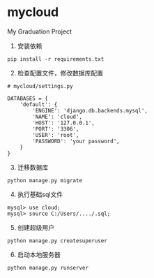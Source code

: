 # mycloud
My Graduation Project  
1. 安装依赖
```
pip install -r requirements.txt
```
2. 检查配置文件，修改数据库配置
```
# mycloud/settings.py

DATABASES = {
    'default': {
        'ENGINE': 'django.db.backends.mysql',
        'NAME': 'cloud',
        'HOST': '127.0.0.1',
        'PORT': '3306',
        'USER': 'root',
        'PASSWORD': 'your password',
    }
}
```
3. 迁移数据库
```
python manage.py migrate
```
4. 执行基础sql文件
```
mysql> use cloud;
mysql> source C:/Users/..../.sql; 
```
5. 创建超级用户
```
python manage.py createsuperuser
```
6. 启动本地服务器
```
python manage.py runserver
```